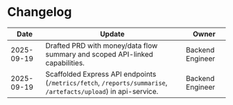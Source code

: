 # Changelog

| Date | Update | Owner |
|------|--------|-------|
| 2025-09-19 | Drafted PRD with money/data flow summary and scoped API-linked capabilities. | Backend Engineer |
| 2025-09-19 | Scaffolded Express API endpoints (`/metrics/fetch`, `/reports/summarise`, `/artefacts/upload`) in api-service. | Backend Engineer |
